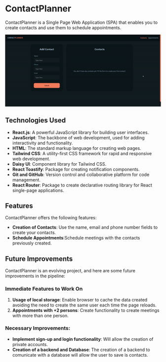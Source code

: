 # ContactPlanner

ContactPlanner is a Single Page Web Application (SPA) that enables you to create contacts and use them to schedule appointments.

![ContactPlanner](public/gifDemo.gif)

## Technologies Used

- **React.js**: A powerful JavaScript library for building user interfaces.
- **JavaScript**: The backbone of web development, used for adding interactivity and functionality.
- **HTML**: The standard markup language for creating web pages.
- **Tailwind CSS**: A utility-first CSS framework for rapid and responsive web development.
- **Daisy UI**: Component library for Tailwind CSS.
- **React Toastify**: Package for creating notification components.
- **Git and GitHub**: Version control and collaborative platform for code management.
- **React Router**: Package to create declarative routing library for React single-page applications.

## Features

ContactPlanner offers the following features:

- **Creation of Contacts**: Use the name, email and phone number fields to create your contacts.
- **Schedule Appointments**:Schedule meetings with the contacts previously created.

## Future Improvements

ContactPlanner is an evolving project, and here are some future improvements in the pipeline:

### Immediate Features to Work On

1. **Usage of local storage**: Enable browser to cache the data created avoiding the need to create the same user each time the page reloads.
2. **Appointments with +2 persons**: Create functionality to create meetings with more than one person.

### Necessary Improvements:

- **Implement sign-up and login functionality**: Will allow the creation of private accounts.
- **Creation of a backend and Database**: The creation of a backend to comunicate with a database will allow the user to save is contacts.

